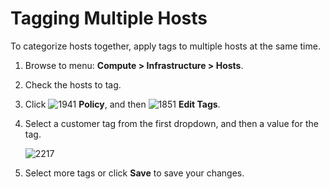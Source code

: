 # Tagging Multiple Hosts

To categorize hosts together, apply tags to multiple hosts
at the same time.

1. Browse to menu: **Compute > Infrastructure > Hosts**.

2. Check the hosts to tag.

3. Click ![1941](../images/1941.png) **Policy**, and then
   ![1851](../images/1851.png) **Edit Tags**.

4. Select a customer tag from the first dropdown, and then
   a value for the tag.

    ![2217](../images/2217.png)

5. Select more tags or click **Save** to save your changes.

